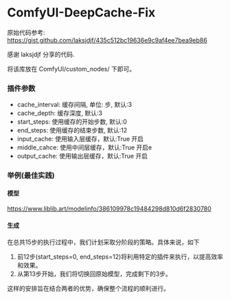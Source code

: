 # ComfyUI-DeepCache-Fix

原始代码参考: https://gist.github.com/laksjdjf/435c512bc19636e9c9af4ee7bea9eb86

感谢 laksjdjf 分享的代码.

将该库放在 ComfyUI/custom_nodes/ 下即可。

### 插件参数

- cache_interval: 缓存间隔, 单位: 步, 默认:3
- cache_depth: 缓存深度, 默认:3
- start_steps: 使用缓存的开始步数, 默认:0
- end_steps: 使用缓存的结束步数, 默认:12
- input_cache: 使用输入层缓存，默认:True 开启
- middle_cahce: 使用中间层缓存，默认:True 开启e
- output_cache: 使用输出层缓存，默认:True 开启

### 举例(最佳实践)

#### 模型

https://www.liblib.art/modelinfo/386109978c19484298d810d6f2830780

#### 生成

在总共15步的执行过程中，我们计划采取分阶段的策略。具体来说，如下

1. 前12步(start_steps=0, end_steps=12)将利用特定的插件来执行，以提高效率和效果。
2. 从第13步开始，我们将切换回原始模型，完成剩下的3步。 

这样的安排旨在结合两者的优势，确保整个流程的顺利进行。